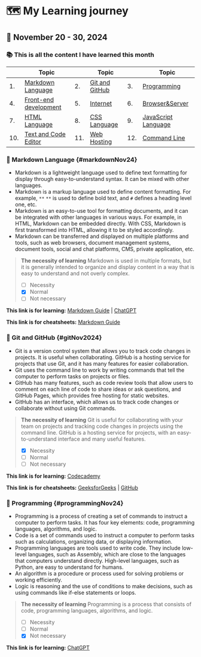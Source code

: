 # :world_map: My Learning journey

## :calendar: November 20 - 30, 2024

### :books: This is all the content I have learned this month

|     | Topic                                   |     | Topic                           |     | Topic                                   |
| -   | -                                       | -   | -                               | -   | -                                       |
| 1.  | [Markdown Language](#markdownNov24)     | 2.  | [Git and GitHub](#gitNov2024)   | 3.  | [Programming](#programmingNov24)        |
| 4.  | [Front-end development](#frontEndNov24) | 5.  | [Internet](#internetNov24)      | 6.  | [Browser&Server](#BrowserServerNov24)   |
| 7.  | [HTML Language](#htmlNov24)             | 8.  | [CSS Language](#cssNov24)       | 9.  | [JavaScript Language](#jsNov24)         |
| 10. | [Text and Code Editor](#editorNov24)    | 11. | [Web Hosting](#webHostingNov24) | 12. | [Command Line](#commandLineNov24)       |

### :open_book: Markdown Language {#markdownNov24}

- Markdown is a lightweight language used to define text formatting for display through easy-to-understand syntax. It can be mixed with other languages.
- Markdown is a markup language used to define content formatting. For example, `**` `**` is used to define bold text, and `#` defines a heading level one, etc.
- Markdown is an easy-to-use tool for formatting documents, and it can be integrated with other languages in various ways. For example, in HTML, Markdown can be embedded directly. With CSS, Markdown is first transformed into HTML, allowing it to be styled accordingly.
- Markdown can be transferred and displayed on multiple platforms and tools, such as web browsers, document management systems, document tools, social and chat platforms, CMS, private application, etc.

> **The necessity of learning**
> Markdown is used in multiple formats, but it is generally intended to organize and display content in a way that is easy to understand and not overly complex.
> - [ ] Necessity
> - [X] Normal
> - [ ] Not necessary

**This link is for learning:** [Markdown Guide](https://www.markdownguide.org/) | [ChatGPT](https://chatgpt.com/)

**This link is for cheatsheets:** [Markdown Guide](https://www.markdownguide.org/cheat-sheet/)

### :open_book: Git and GitHub {#gitNov2024}

- Git is a version control system that allows you to track code changes in projects. It is useful when collaborating. GitHub is a hosting service for projects that use Git, and it has many features for easier collaboration.
- Git uses the command line to work by writing commands that tell the computer to perform tasks on projects or files.
- GitHub has many features, such as code review tools that allow users to comment on each line of code to share ideas or ask questions, and GitHub Pages, which provides free hosting for static websites.
- GitHub has an interface, which allows us to track code changes or collaborate without using Git commands.

> **The necessity of learning**
> Git is useful for collaborating with your team on projects and tracking code changes in projects using the command line. GitHub is a hosting service for projects, with an easy-to-understand interface and many useful features.
> - [X] Necessity
> - [ ] Normal
> - [ ] Not necessary

**This link is for learning:** [Codecademy](https://www.codecademy.com)

**This link is for cheatsheets:** [GeeksforGeeks](https://www.geeksforgeeks.org/git-cheat-sheet/) | [GitHub](https://education.github.com/git-cheat-sheet-education.pdf)


### :open_book: Programming {#programmingNov24}

- Programming is a process of creating a set of commands to instruct a computer to perform tasks. It has four key elements: code, programming languages, algorithms, and logic.
- Code is a set of commands used to instruct a computer to perform tasks such as calculations, organizing data, or displaying information.
- Programming languages are tools used to write code. They include low-level languages, such as Assembly, which are close to the languages that computers understand directly. High-level languages, such as Python, are easy to understand for humans.
- An algorithm is a procedure or process used for solving problems or working efficiently.
- Logic is reasoning and the use of conditions to make decisions, such as using commands like if-else statements or loops.

> **The necessity of learning**
> Programming is a process that consists of code, programming languages, algorithms, and logic.
> - [ ] Necessity
> - [ ] Normal
> - [X] Not necessary

**This link is for learning:** [ChatGPT](https://chatgpt.com/)